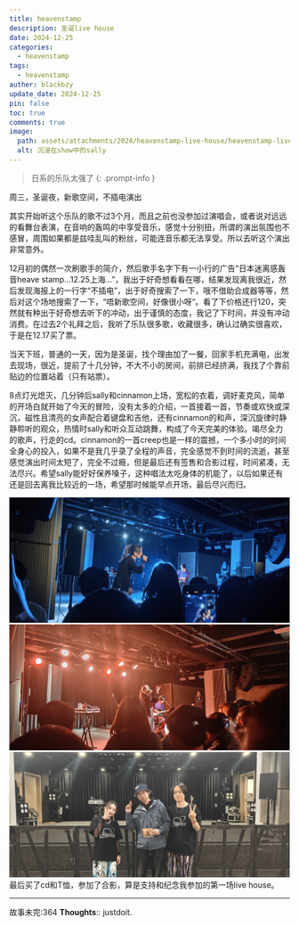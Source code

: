 ```yaml
---
title: heavenstamp
description: 圣诞live house
date: 2024-12-25
categories:
  - heavenstamp
tags:
  - heavenstamp
auther: blackbzy
update_date: 2024-12-25
pin: false
toc: true
comments: true
image:
  path: assets/attachments/2024/heavenstamp-live-house/heavenstamp-live-house02.jpg
  alt: 沉浸在show中的sally
---
```



> 日系的乐队太强了
{: .prompt-info }

周三，圣诞夜，新歌空间，不插电演出

其实开始听这个乐队的歌不过3个月，而且之前也没参加过演唱会，或者说对远远的看舞台表演，在音响的轰鸣的中享受音乐，感觉十分别扭，所谓的演出氛围也不感冒，周围如果都是兹哇乱叫的粉丝，可能连音乐都无法享受。所以去听这个演出非常意外。

12月初的偶然一次刷歌手的简介，然后歌手名字下有一小行的广告“日本迷离感轰音heave stamp...12.25上海...”，我出于好奇想看看在哪，结果发现离我很近，然后发现海报上的一行字“不插电”，出于好奇搜索了一下，哦不借助合成器等等，然后对这个场地搜索了一下，“唔新歌空间，好像很小呀“。看了下价格还行120，突然就有种出于好奇想去听下的冲动，出于谨慎的态度，我记了下时间，并没有冲动消费。在过去2个礼拜之后，我听了乐队很多歌，收藏很多，确认过确实很喜欢，于是在12.17买了票。

当天下班，普通的一天，因为是圣诞，找个理由加了一餐，回家手机充满电，出发去现场，很近，提前了十几分钟，不大不小的房间，前排已经挤满，我找了个靠前贴边的位置站着（只有站票）。

8点灯光熄灭，几分钟后sally和cinnamon上场，宽松的衣着，调好麦克风，简单的开场白就开始了今天的冒险，没有太多的介绍，一首接着一首，节奏或欢快或深沉，磁性且清亮的女声配合着键盘和吉他，还有cinnamon的和声，深沉旋律时静静聆听的观众，热情时sally和听众互动跳舞，构成了今天完美的体验。竭尽全力的歌声，行走的cd。cinnamon的一首creep也是一样的震撼，一个多小时的时间全身心的投入，如果不是我几乎录了全程的声音，完全感觉不到时间的流逝，甚至感觉演出时间太短了，完全不过瘾，但是最后还有签售和合影过程，时间紧凑，无法尽兴。希望sally能好好保养嗓子，这种唱法太吃身体的机能了，以后如果还有还是回去离我比较近的一场，希望那时候能早点开场，最后尽兴而归。

![img](assets/attachments/2024/heavenstamp-live-house/heavenstamp-live-house01.jpg)
![img](assets/attachments/2024/heavenstamp-live-house/heavenstamp-live-house03.jpg)
![img](assets/attachments/2024/heavenstamp-live-house/heavenstamp-live-house04.jpg)
最后买了cd和T恤，参加了合影，算是支持和纪念我参加的第一场live house。


---
故事未完:364
**Thoughts**:: justdoit.

